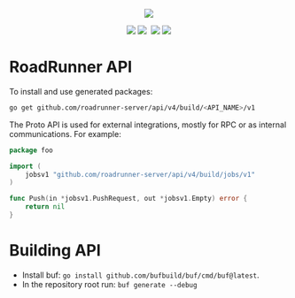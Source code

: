 <p align="center">
 <a href="https://roadrunner.dev" target="_blank">
  <picture>
    <source media="(prefers-color-scheme: dark)" srcset="https://user-images.githubusercontent.com/7326800/205905278-3899e2c8-5c15-4347-820b-a8ea4c5ba2d7.png">
    <img align="center" src="https://user-images.githubusercontent.com/796136/50286124-6f7f3780-046f-11e9-9f45-e8fedd4f786d.png">
  </picture>
</a>
</p>
<p align="center">
 <a href="https://packagist.org/packages/spiral/roadrunner"><img src="https://poser.pugx.org/spiral/roadrunner/version"></a>
	<a href="https://pkg.go.dev/github.com/roadrunner-server/api/v4?tab=doc"><img src="https://godoc.org/github.com/roadrunner-server/api/v4?status.svg"></a>
	<a href="https://github.com/roadrunner-server/api/actions"><img src="https://github.com/roadrunner-server/api/workflows/Linters/badge.svg" alt=""></a>
	<a href="https://goreportcard.com/report/github.com/roadrunner-server/api"><img src="https://goreportcard.com/badge/github.com/roadrunner-server/api"></a>
	<a href="https://discord.gg/TFeEmCs"><img src="https://img.shields.io/badge/discord-chat-magenta.svg"></a>
</p>

# RoadRunner API

To install and use generated packages:
```bash
go get github.com/roadrunner-server/api/v4/build/<API_NAME>/v1
```

The Proto API is used for external integrations, mostly for RPC or as internal communications. For example:
```go
package foo

import (
	jobsv1 "github.com/roadrunner-server/api/v4/build/jobs/v1"
)

func Push(in *jobsv1.PushRequest, out *jobsv1.Empty) error {
	return nil
}
```

# Building API

- Install buf:  `go install github.com/bufbuild/buf/cmd/buf@latest`.
- In the repository root run: `buf generate --debug`
